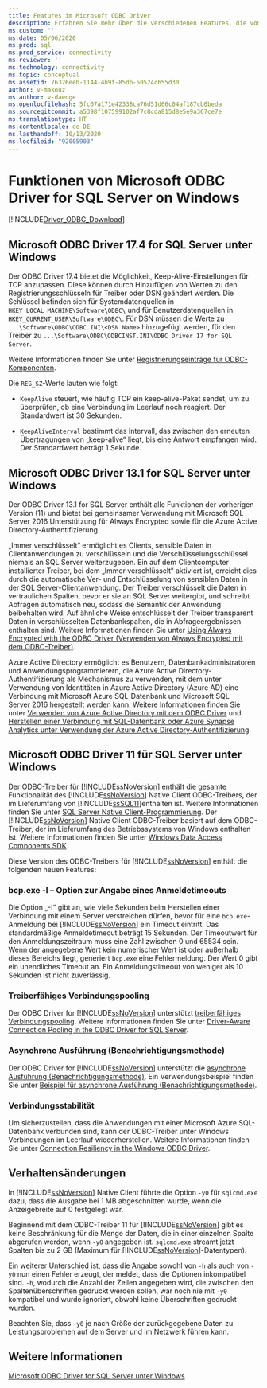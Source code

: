 ```yaml
---
title: Features im Microsoft ODBC Driver
description: Erfahren Sie mehr über die verschiedenen Features, die vom Microsoft ODBC Driver for SQL Server unter Windows unterstützt werden.
ms.custom: ''
ms.date: 05/06/2020
ms.prod: sql
ms.prod_service: connectivity
ms.reviewer: ''
ms.technology: connectivity
ms.topic: conceptual
ms.assetid: 76326eeb-1144-4b9f-85db-50524c655d30
author: v-makouz
ms.author: v-daenge
ms.openlocfilehash: 5fc07a171e42338ca76d51d66c04af187cb6beda
ms.sourcegitcommit: a5398f107599102af7c8cda815d8e5e9a367ce7e
ms.translationtype: HT
ms.contentlocale: de-DE
ms.lasthandoff: 10/13/2020
ms.locfileid: "92005903"
---
```

# <a name="features-of-the-microsoft-odbc-driver-for-sql-server-on-windows"></a>Funktionen von Microsoft ODBC Driver for SQL Server on Windows
[!INCLUDE[Driver_ODBC_Download](../../../includes/driver_odbc_download.md)]

    
## <a name="microsoft-odbc-driver-174-for-sql-server-on-windows"></a>Microsoft ODBC Driver 17.4 for SQL Server unter Windows

Der ODBC Driver 17.4 bietet die Möglichkeit, Keep-Alive-Einstellungen für TCP anzupassen. Diese können durch Hinzufügen von Werten zu den Registrierungsschlüsseln für Treiber oder DSN geändert werden. Die Schlüssel befinden sich für Systemdatenquellen in `HKEY_LOCAL_MACHINE\Software\ODBC\` und für Benutzerdatenquellen in `HKEY_CURRENT_USER\Software\ODBC\`. Für DSN müssen die Werte zu `...\Software\ODBC\ODBC.INI\<DSN Name>` hinzugefügt werden, für den Treiber zu `...\Software\ODBC\ODBCINST.INI\ODBC Driver 17 for SQL Server`.

Weitere Informationen finden Sie unter [Registrierungseinträge für ODBC-Komponenten](../../../odbc/reference/install/registry-entries-for-odbc-components.md).

Die `REG_SZ`-Werte lauten wie folgt:

- `KeepAlive` steuert, wie häufig TCP ein keep-alive-Paket sendet, um zu überprüfen, ob eine Verbindung im Leerlauf noch reagiert. Der Standardwert ist 30 Sekunden.

- `KeepAliveInterval` bestimmt das Intervall, das zwischen den erneuten Übertragungen von „keep-alive“ liegt, bis eine Antwort empfangen wird. Der Standardwert beträgt 1 Sekunde.



## <a name="microsoft-odbc-driver-131-for-sql-server-on-windows"></a>Microsoft ODBC Driver 13.1 for SQL Server unter Windows

Der ODBC Driver 13.1 for SQL Server enthält alle Funktionen der vorherigen Version (11) und bietet bei gemeinsamer Verwendung mit Microsoft SQL Server 2016 Unterstützung für Always Encrypted sowie für die Azure Active Directory-Authentifizierung.  
  
„Immer verschlüsselt“ ermöglicht es Clients, sensible Daten in Clientanwendungen zu verschlüsseln und die Verschlüsselungsschlüssel niemals an SQL Server weiterzugeben. Ein auf dem Clientcomputer installierter Treiber, bei dem „Immer verschlüsselt“ aktiviert ist, erreicht dies durch die automatische Ver- und Entschlüsselung von sensiblen Daten in der SQL Server-Clientanwendung. Der Treiber verschlüsselt die Daten in vertraulichen Spalten, bevor er sie an SQL Server weitergibt, und schreibt Abfragen automatisch neu, sodass die Semantik der Anwendung beibehalten wird. Auf ähnliche Weise entschlüsselt der Treiber transparent Daten in verschlüsselten Datenbankspalten, die in Abfrageergebnissen enthalten sind. Weitere Informationen finden Sie unter [Using Always Encrypted with the ODBC Driver (Verwenden von Always Encrypted mit dem ODBC-Treiber)](../../../connect/odbc/using-always-encrypted-with-the-odbc-driver.md).
 
Azure Active Directory ermöglicht es Benutzern, Datenbankadministratoren und Anwendungsprogrammierern, die Azure Active Directory-Authentifizierung als Mechanismus zu verwenden, mit dem unter Verwendung von Identitäten in Azure Active Directory (Azure AD) eine Verbindung mit Microsoft Azure SQL-Datenbank und Microsoft SQL Server 2016 hergestellt werden kann. Weitere Informationen finden Sie unter [Verwenden von Azure Active Directory mit dem ODBC Driver](../using-azure-active-directory.md) und [Herstellen einer Verbindung mit SQL-Datenbank oder Azure Synapse Analytics unter Verwendung der Azure Active Directory-Authentifizierung](/azure/sql-database/sql-database-aad-authentication).   
  
## <a name="microsoft-odbc-driver-11-for-sql-server-on-windows"></a>Microsoft ODBC Driver 11 für SQL Server unter Windows  

Der ODBC-Treiber für [!INCLUDE[ssNoVersion](../../../includes/ssnoversion-md.md)] enthält die gesamte Funktionalität des [!INCLUDE[ssNoVersion](../../../includes/ssnoversion-md.md)] Native Client ODBC-Treibers, der im Lieferumfang von [!INCLUDE[ssSQL11](../../../includes/sssql11-md.md)]enthalten ist. Weitere Informationen finden Sie unter [SQL Server Native Client-Programmierung](../../../relational-databases/native-client/sql-server-native-client-programming.md). Der [!INCLUDE[ssNoVersion](../../../includes/ssnoversion-md.md)] Native Client ODBC-Treiber basiert auf dem ODBC-Treiber, der im Lieferumfang des Betriebssystems von Windows enthalten ist. Weitere Informationen finden Sie unter [Windows Data Access Components SDK](/previous-versions/windows/desktop/legacy/aa968814(v=vs.85)).  
  
Diese Version des ODBC-Treibers für [!INCLUDE[ssNoVersion](../../../includes/ssnoversion-md.md)] enthält die folgenden neuen Features:  
  
### <a name="bcpexe--l-option-for-specifying-a-login-timeout"></a>bcp.exe -l – Option zur Angabe eines Anmeldetimeouts
 
Die Option „-I“ gibt an, wie viele Sekunden beim Herstellen einer Verbindung mit einem Server verstreichen dürfen, bevor für eine `bcp.exe`-Anmeldung bei [!INCLUDE[ssNoVersion](../../../includes/ssnoversion-md.md)] ein Timeout eintritt. Das standardmäßige Anmeldetimeout beträgt 15 Sekunden. Der Timeoutwert für den Anmeldungszeitraum muss eine Zahl zwischen 0 und 65534 sein. Wenn der angegebene Wert kein numerischer Wert ist oder außerhalb dieses Bereichs liegt, generiert `bcp.exe` eine Fehlermeldung. Der Wert 0 gibt ein unendliches Timeout an. Ein Anmeldungstimeout von weniger als 10 Sekunden ist nicht zuverlässig.  
  
### <a name="driver-aware-connection-pooling"></a>Treiberfähiges Verbindungspooling  
Der ODBC Driver for [!INCLUDE[ssNoVersion](../../../includes/ssnoversion-md.md)] unterstützt [treiberfähiges Verbindungspooling](../../../odbc/reference/develop-app/driver-aware-connection-pooling.md). Weitere Informationen finden Sie unter [Driver-Aware Connection Pooling in the ODBC Driver for SQL Server](driver-aware-connection-pooling-in-the-odbc-driver-for-sql-server.md).  
  
### <a name="asynchronous-execution-notification-method"></a>Asynchrone Ausführung (Benachrichtigungsmethode)  
Der ODBC Driver for [!INCLUDE[ssNoVersion](../../../includes/ssnoversion-md.md)] unterstützt die [asynchrone Ausführung (Benachrichtigungsmethode)](../../../odbc/reference/develop-app/asynchronous-execution-notification-method.md). Ein Verwendungsbeispiel finden Sie unter [Beispiel für asynchrone Ausführung &#40;Benachrichtigungsmethode&#41;](asynchronous-execution-notification-method-sample.md).  
  
### <a name="connection-resiliency"></a>Verbindungsstabilität
Um sicherzustellen, dass die Anwendungen mit einer Microsoft Azure SQL-Datenbank verbunden sind, kann der ODBC-Treiber unter Windows Verbindungen im Leerlauf wiederherstellen. Weitere Informationen finden Sie unter [Connection Resiliency in the Windows ODBC Driver](connection-resiliency-in-the-windows-odbc-driver.md).  
  
## <a name="behavior-changes"></a>Verhaltensänderungen

In [!INCLUDE[ssNoVersion](../../../includes/ssnoversion-md.md)] Native Client führte die Option `-y0` für `sqlcmd.exe` dazu, dass die Ausgabe bei 1 MB abgeschnitten wurde, wenn die Anzeigebreite auf 0 festgelegt war.
  
Beginnend mit dem ODBC-Treiber 11 für [!INCLUDE[ssNoVersion](../../../includes/ssnoversion-md.md)] gibt es keine Beschränkung für die Menge der Daten, die in einer einzelnen Spalte abgerufen werden, wenn `-y0` angegeben ist. `sqlcmd.exe` streamt jetzt Spalten bis zu 2 GB (Maximum für [!INCLUDE[ssNoVersion](../../../includes/ssnoversion-md.md)]-Datentypen).  
  
Ein weiterer Unterschied ist, dass die Angabe sowohl von `-h` als auch von `-y0` nun einen Fehler erzeugt, der meldet, dass die Optionen inkompatibel sind. `-h`, wodurch die Anzahl der Zeilen angegeben wird, die zwischen den Spaltenüberschriften gedruckt werden sollen, war noch nie mit `-y0` kompatibel und wurde ignoriert, obwohl keine Überschriften gedruckt wurden.
  
Beachten Sie, dass `-y0` je nach Größe der zurückgegebene Daten zu Leistungsproblemen auf dem Server und im Netzwerk führen kann.

## <a name="see-also"></a>Weitere Informationen  
[Microsoft ODBC Driver for SQL Server unter Windows](microsoft-odbc-driver-for-sql-server-on-windows.md)  
